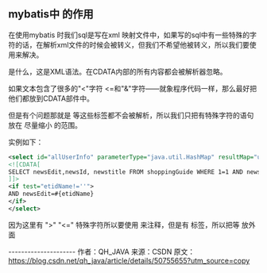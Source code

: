 ## mybatis中 <![CDATA[  ]]>  的作用

在使用mybatis 时我们sql是写在xml 映射文件中，如果写的sql中有一些特殊的字符的话，在解析xml文件的时候会被转义，但我们不希望他被转义，所以我们要使用<![CDATA[ ]]>来解决。

<![CDATA[  ]]> 是什么，这是XML语法。在CDATA内部的所有内容都会被解析器忽略。

如果文本包含了很多的"<"字符 <=和"&"字符——就象程序代码一样，那么最好把他们都放到CDATA部件中。

但是有个问题那就是 <if test="">  </if>  <where>  </where>  <choose>  </choose>  <trim>  </trim> 等这些标签都不会被解析，所以我们只把有特殊字符的语句放在 <![CDATA[  ]]>  尽量缩小 <![CDATA[  ]]> 的范围。

实例如下：

```xml
<select id="allUserInfo" parameterType="java.util.HashMap" resultMap="userInfo1">
<![CDATA[
SELECT newsEdit,newsId, newstitle FROM shoppingGuide WHERE 1=1 AND newsday > #{startTime} AND newsday <= #{endTime}
]]>
<if test="etidName!=''">
AND newsEdit=#{etidName}
</if>
</select>
```


因为这里有 ">"  "<=" 特殊字符所以要使用 <![CDATA[  ]]> 来注释，但是有<if> 标签，所以把<if>等 放外面

\---------------------
作者：QH_JAVA
来源：CSDN
原文：https://blog.csdn.net/qh_java/article/details/50755655?utm_source=copy